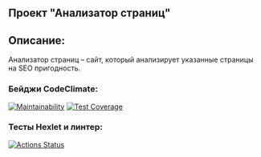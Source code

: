 ## Проект "Анализатор страниц"
## Описание:
Анализатор страниц – сайт, который анализирует указанные страницы на SEO пригодность.
### Бейджи CodeClimate:
[![Maintainability](https://api.codeclimate.com/v1/badges/96876a706ba23ed597bf/maintainability)](https://codeclimate.com/github/melnikowww/java-project-72/maintainability) 
[![Test Coverage](https://api.codeclimate.com/v1/badges/96876a706ba23ed597bf/test_coverage)](https://codeclimate.com/github/melnikowww/java-project-72/test_coverage)
### Тесты Hexlet и линтер:
[![Actions Status](https://github.com/melnikowww/java-project-72/workflows/hexlet-check/badge.svg)](https://github.com/melnikowww/java-project-72/actions)
